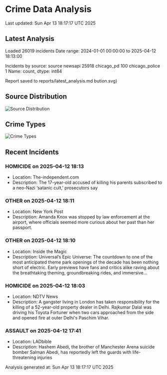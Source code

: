 # Crime Data Analysis
Last updated: Sun Apr 13 18:17:17 UTC 2025

## Latest Analysis

Loaded 26019 incidents
Date range: 2024-01-01 00:00:00 to 2025-04-12 18:13:00

Incidents by source:
source
newsapi           25918
chicago_pd          100
chicago_police        1
Name: count, dtype: int64

Report saved to reports/latest_analysis.md
bution.svg)

## Source Distribution
![Source Distribution](images/source_distribution.svg)

## Crime Types
![Crime Types](images/crime_types.svg)

## Recent Incidents

### HOMICIDE on 2025-04-12 18:13
- Location: The-independent.com
- Description: The 17-year-old accused of killing his parents subscribed to a neo-Nazi ‘satanic cult,’ prosecutors say


### OTHER on 2025-04-12 18:11
- Location: New York Post
- Description: Amanda Knox was stopped by law enforcement at the airport, where officials seemed more curious about her past than her passport.


### OTHER on 2025-04-12 18:10
- Location: Inside the Magic
- Description: Universal’s Epic Universe: The countdown to one of the most anticipated theme park openings of the decade has been nothing short of electric. Early previews have fans and critics alike raving about the breathtaking theming, groundbreaking rides, and immersive…


### HOMICIDE on 2025-04-12 18:03
- Location: NDTV News
- Description: A gangster living in London has taken responsibility for the killing of a 52-year-old property dealer in Delhi. Rajkumar Dalal was driving his Toyota Fortuner when two cars approached from the side and opened fire at outer Delhi&#039;s Paschim Vihar.


### ASSAULT on 2025-04-12 17:41
- Location: LADbible
- Description: Hashem Abedi, the brother of Manchester Arena suicide bomber Salman Abedi, has reportedly left the guards with life-threatening injuries

Analysis generated at: Sun Apr 13 18:17:17 UTC 2025
